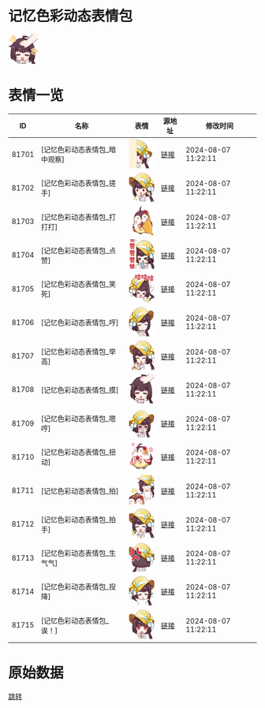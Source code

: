# 记忆色彩动态表情包

<img src="./cover.png" height="60" alt="cover" />

# 表情一览

|ID|名称|表情|源地址|修改时间|
|----|----|----|----|----|
|81701|[记忆色彩动态表情包_暗中观察]|<img src="./pic/081701_%5B记忆色彩动态表情包_暗中观察%5D.gif" height="60" alt="暗中观察"/>|[链接](https://i0.hdslb.com/bfs/emote/d52df7c749f92d9018f5317025f0f6e9ced378d5.gif)|2024-08-07 11:22:11|
|81702|[记忆色彩动态表情包_搓手]|<img src="./pic/081702_%5B记忆色彩动态表情包_搓手%5D.gif" height="60" alt="搓手"/>|[链接](https://i0.hdslb.com/bfs/emote/f864a6501b4c44ed930123d2242f42ef437be1d8.gif)|2024-08-07 11:22:11|
|81703|[记忆色彩动态表情包_打打打]|<img src="./pic/081703_%5B记忆色彩动态表情包_打打打%5D.gif" height="60" alt="打打打"/>|[链接](https://i0.hdslb.com/bfs/emote/f18e97d14c85a527e3c90503e83fa9d85fd026d0.gif)|2024-08-07 11:22:11|
|81704|[记忆色彩动态表情包_点赞]|<img src="./pic/081704_%5B记忆色彩动态表情包_点赞%5D.gif" height="60" alt="点赞"/>|[链接](https://i0.hdslb.com/bfs/emote/158f3db2087f1a3f2615261a6e09e1f940b53145.gif)|2024-08-07 11:22:11|
|81705|[记忆色彩动态表情包_笑死]|<img src="./pic/081705_%5B记忆色彩动态表情包_笑死%5D.gif" height="60" alt="笑死"/>|[链接](https://i0.hdslb.com/bfs/emote/491ff2f3d942623487757d3d28fca849b8669ad4.gif)|2024-08-07 11:22:11|
|81706|[记忆色彩动态表情包_哼]|<img src="./pic/081706_%5B记忆色彩动态表情包_哼%5D.gif" height="60" alt="哼"/>|[链接](https://i0.hdslb.com/bfs/emote/114f4a2164365aa1ec14d710924fb87e1ef7f1f0.gif)|2024-08-07 11:22:11|
|81707|[记忆色彩动态表情包_举高]|<img src="./pic/081707_%5B记忆色彩动态表情包_举高%5D.gif" height="60" alt="举高"/>|[链接](https://i0.hdslb.com/bfs/emote/2b5de1c3a736ec7a738a9a1a6fe2187f4aeb4442.gif)|2024-08-07 11:22:11|
|81708|[记忆色彩动态表情包_摸]|<img src="./pic/081708_%5B记忆色彩动态表情包_摸%5D.gif" height="60" alt="摸"/>|[链接](https://i0.hdslb.com/bfs/emote/ca52dfc2fce9171d818acad72da47d4ce170ee5f.gif)|2024-08-07 11:22:11|
|81709|[记忆色彩动态表情包_嗯哼]|<img src="./pic/081709_%5B记忆色彩动态表情包_嗯哼%5D.gif" height="60" alt="嗯哼"/>|[链接](https://i0.hdslb.com/bfs/emote/2a0f54b27c112cd5af97b1f3b372027558220507.gif)|2024-08-07 11:22:11|
|81710|[记忆色彩动态表情包_扭动]|<img src="./pic/081710_%5B记忆色彩动态表情包_扭动%5D.gif" height="60" alt="扭动"/>|[链接](https://i0.hdslb.com/bfs/emote/80ef2bfd9e8402b1dd618fd2307a7aee9cef9df0.gif)|2024-08-07 11:22:11|
|81711|[记忆色彩动态表情包_拍]|<img src="./pic/081711_%5B记忆色彩动态表情包_拍%5D.gif" height="60" alt="拍"/>|[链接](https://i0.hdslb.com/bfs/emote/3a6d4f291c305fde261217e547851d47e441f692.gif)|2024-08-07 11:22:11|
|81712|[记忆色彩动态表情包_拍手]|<img src="./pic/081712_%5B记忆色彩动态表情包_拍手%5D.gif" height="60" alt="拍手"/>|[链接](https://i0.hdslb.com/bfs/emote/02fd7dfe66c298bb1907cef9082f99326c078d4b.gif)|2024-08-07 11:22:11|
|81713|[记忆色彩动态表情包_生气气]|<img src="./pic/081713_%5B记忆色彩动态表情包_生气气%5D.gif" height="60" alt="生气气"/>|[链接](https://i0.hdslb.com/bfs/emote/6a1587010156b873fcc3166bd0a3acb5cbbd185b.gif)|2024-08-07 11:22:11|
|81714|[记忆色彩动态表情包_投降]|<img src="./pic/081714_%5B记忆色彩动态表情包_投降%5D.gif" height="60" alt="投降"/>|[链接](https://i0.hdslb.com/bfs/emote/8447b933fb77c3eaf764679b95d381f5e4f52fbe.gif)|2024-08-07 11:22:11|
|81715|[记忆色彩动态表情包_诶！]|<img src="./pic/081715_%5B记忆色彩动态表情包_诶！%5D.gif" height="60" alt="诶！"/>|[链接](https://i0.hdslb.com/bfs/emote/8a4748a9eee23fcde6d997c6ecdbf3d311b1db11.gif)|2024-08-07 11:22:11|

# 原始数据

[跳转](./raw.json)

